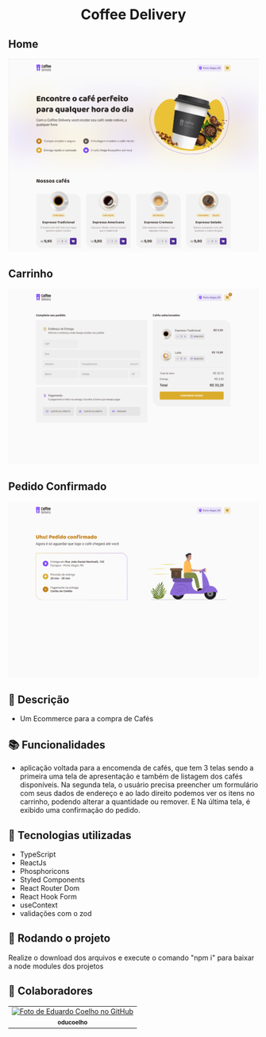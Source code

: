 <h1 align="center">Coffee Delivery</h1>

<h2>Home</h2>
<img src="screenshot.PNG" />
<h2>Carrinho</h2>
<img src="screenshot2.PNG" />
<h2>Pedido Confirmado</h2>
<img src="screenshot3.PNG" />

## :memo: Descrição
* Um Ecommerce para a compra de Cafés
## :books: Funcionalidades
* aplicação voltada para a encomenda de cafés, que tem 3 telas sendo a primeira uma tela de apresentação e também de listagem dos cafés disponíveis. Na segunda tela, o usuário precisa preencher um formulário com seus dados de endereço e ao lado direito podemos ver os itens no carrinho, podendo alterar a quantidade ou remover. E Na última tela, é exibido uma confirmação do pedido.

## :wrench: Tecnologias utilizadas
* TypeScript 
* ReactJs
* Phosphoricons
* Styled Components
* React Router Dom
* React Hook Form
* useContext
* validações com o zod

     
## :rocket: Rodando o projeto
Realize o download dos arquivos e execute o comando "npm i" para baixar a node modules dos projetos

## :handshake: Colaboradores
<table>
  <tr>
    <td align="center">
      <a href="http://github.com/oducoelho">
        <img src="https://avatars.githubusercontent.com/u/104034703?v=4" width="100px;" alt="Foto de Eduardo Coelho no GitHub"/><br>
        <sub>
          <b>oducoelho</b>
        </sub>
      </a>
    </td>
  </tr>
</table>
